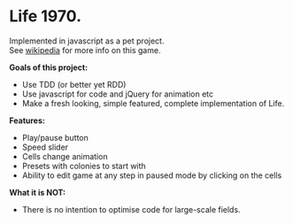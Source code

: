 Life 1970.
====
Implemented in javascript as a pet project.  
See [wikipedia](http://en.wikipedia.org/wiki/Conway's_Game_of_Life) for more info on this game.  

__Goals of this project:__

* Use TDD (or better yet RDD)
* Use javascript for code and jQuery for animation etc
* Make a fresh looking, simple featured, complete implementation of Life.

__Features:__

* Play/pause button
* Speed slider
* Cells change animation
* Presets with colonies to start with
* Ability to edit game at any step in paused mode by clicking on the cells

__What it is NOT:__

* There is no intention to optimise code for large-scale fields.
